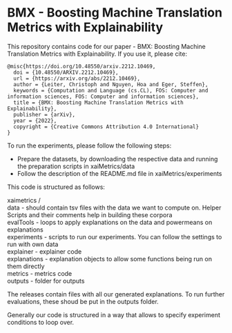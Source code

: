 # BMX - Boosting Machine Translation Metrics with Explainability

This repository contains code for our paper - BMX: Boosting Machine Translation Metrics with Explainability.
If you use it, please cite:

```
@misc{https://doi.org/10.48550/arxiv.2212.10469,
  doi = {10.48550/ARXIV.2212.10469},
  url = {https://arxiv.org/abs/2212.10469},
  author = {Leiter, Christoph and Nguyen, Hoa and Eger, Steffen},
  keywords = {Computation and Language (cs.CL), FOS: Computer and information sciences, FOS: Computer and information sciences},
  title = {BMX: Boosting Machine Translation Metrics with Explainability},
  publisher = {arXiv},
  year = {2022},
  copyright = {Creative Commons Attribution 4.0 International}
}

```

To run the experiments, please follow the following steps:

* Prepare the datasets, by downloading the respective data and running the preparation scripts in xaiMetrics/data
* Follow the description of the README.md file in xaiMetrics/experiments


This code is structured as follows:

xaimetrics /   
data - should contain tsv files with the data we want to compute on. Helper Scripts and their comments help in building these corpora  
evalTools - loops to apply explanations on the data and powermeans on explanations  
experiments - scripts to run our experiments. You can follow the settings to run with own data  
explainer - explainer code  
explanations - explanation objects to allow some functions being run on them directly  
metrics - metrics code  
outputs - folder for outputs  

The releases contain files with all our generated explanations. To run further evaluations, these shoud be put in the outputs folder.   

Generally our code is structured in a way that allows to specify experiment conditions to loop over.
